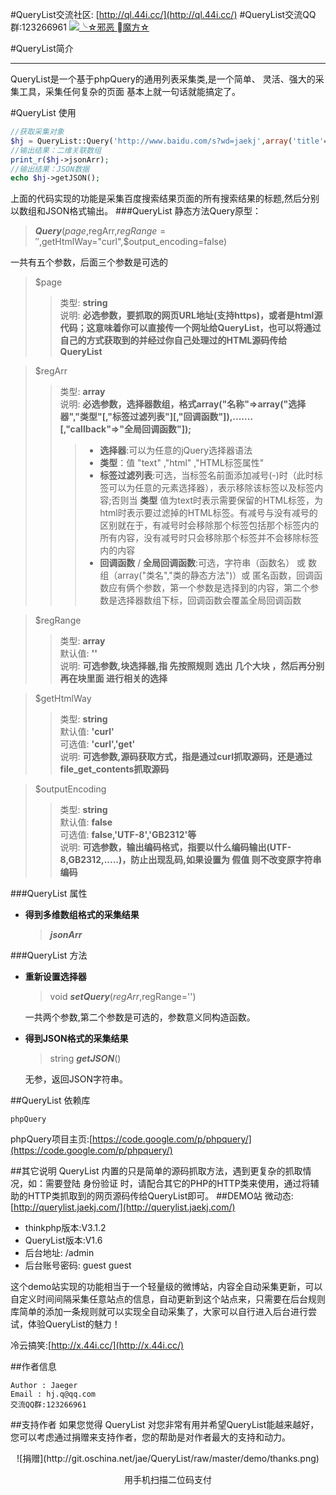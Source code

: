 #QueryList交流社区: [http://ql.44i.cc/](http://ql.44i.cc/)#QueryList交流QQ群:123266961 <a target="_blank" href="http://shang.qq.com/wpa/qunwpa?idkey=a1b248ae30b3f711bdab4f799df839300dc7fed54331177035efa0513da027f6"><img border="0" src="http://pub.idqqimg.com/wpa/images/group.png" alt="╰☆邪恶 魔方☆" title="╰☆邪恶 魔方☆"></a>#QueryList简介***QueryList是一个基于phpQuery的通用列表采集类,是一个简单、 灵活、强大的采集工具，采集任何复杂的页面     基本上就一句话就能搞定了。#QueryList 使用```php//获取采集对象$hj = QueryList::Query('http://www.baidu.com/s?wd=jaekj',array('title'=>array('h3','text')));//输出结果：二维关联数组print_r($hj->jsonArr);//输出结果：JSON数据echo $hj->getJSON();```上面的代码实现的功能是采集百度搜索结果页面的所有搜索结果的标题,然后分别以数组和JSON格式输出。###QueryList  静态方法Query原型：>***Query***($page,$regArr,$regRange='',$getHtmlWay="curl",$output_encoding=false)一共有五个参数，后面三个参数是可选的>$page>>类型: **string**  >>说明: **必选参数，要抓取的网页URL地址(支持https)，或者是html源代码；这意味着你可以直接传一个网址给QueryList，也可以将通过自己的方式获取到的并经过你自己处理过的HTML源码传给QueryList**  >$regArr>>类型: **array**  >> 说明: **必选参数，选择器数组，格式array("名称"=>array("选择器","类型"[,"标签过滤列表"][,"回调函数"]),.......[,"callback"=>"全局回调函数"]);**  >>>+ **选择器**:可以为任意的jQuery选择器语法  >>>+ **类型**：值 "text" ,"html" ,"HTML标签属性" >>>+ **标签过滤列表**:可选，当标签名前面添加减号(-)时（此时标签可以为任意的元素选择器），表示移除该标签以及标签内容;否则当 **类型** 值为text时表示需要保留的HTML标签，为html时表示要过滤掉的HTML标签。有减号与没有减号的区别就在于，有减号时会移除那个标签包括那个标签内的所有内容，没有减号时只会移除那个标签并不会移除标签内的内容>>>+ **回调函数** / **全局回调函数**:可选，字符串（函数名） 或 数组（array("类名","类的静态方法")）或 匿名函数，回调函数应有俩个参数，第一个参数是选择到的内容，第二个参数是选择器数组下标，回调函数会覆盖全局回调函数  >$regRange>>类型: **array**  >默认值:  **''**  >说明: **可选参数,块选择器,指 先按照规则 选出 几个大块 ，然后再分别再在块里面 进行相关的选择**  >$getHtmlWay>>类型: **string**   >>默认值: **'curl'**  >>可选值: **'curl','get'**  >>说明: **可选参数,源码获取方式，指是通过curl抓取源码，还是通过file\_get\_contents抓取源码**  >$outputEncoding>>类型: **string**  >>默认值: **false**  >>可选值: **false,'UTF-8','GB2312'等**  >>说明: **可选参数，输出编码格式，指要以什么编码输出(UTF-8,GB2312,.....)，防止出现乱码,如果设置为 假值 则不改变原字符串编码**###QueryList 属性* **得到多维数组格式的采集结果**	>***jsonArr***###QueryList 方法*  **重新设置选择器**	>void ***setQuery***($regArr,$regRange='')	一共两个参数,第二个参数是可选的，参数意义同构造函数。* **得到JSON格式的采集结果**	> string ***getJSON***()	无参，返回JSON字符串。##QueryList 依赖库```phpQuery```phpQuery项目主页:[https://code.google.com/p/phpquery/](https://code.google.com/p/phpquery/)##其它说明QueryList 内置的只是简单的源码抓取方法，遇到更复杂的抓取情况，如：需要登陆身份验证 时，请配合其它的PHP的HTTP类来使用，通过将辅助的HTTP类抓取到的网页源码传给QueryList即可。##DEMO站微动态:[http://querylist.jaekj.com/](http://querylist.jaekj.com/)* thinkphp版本:V3.1.2* QueryList版本:V1.6* 后台地址: /admin* 后台账号密码: guest guest这个demo站实现的功能相当于一个轻量级的微博站，内容全自动采集更新，可以自定义时间间隔采集任意站点的信息，自动更新到这个站点来，只需要在后台规则库简单的添加一条规则就可以实现全自动采集了，大家可以自行进入后台进行尝试，体验QueryList的魅力！冷云搞笑:[http://x.44i.cc/](http://x.44i.cc/)##作者信息```Author : JaegerEmail : hj.q@qq.com交流QQ群:123266961 ```##支持作者如果您觉得 QueryList 对您非常有用并希望QueryList能越来越好，您可以考虑通过捐赠来支持作者，您的帮助是对作者最大的支持和动力。<center> ![捐赠](http://git.oschina.net/jae/QueryList/raw/master/demo/thanks.png)  用手机扫描二位码支付</center>